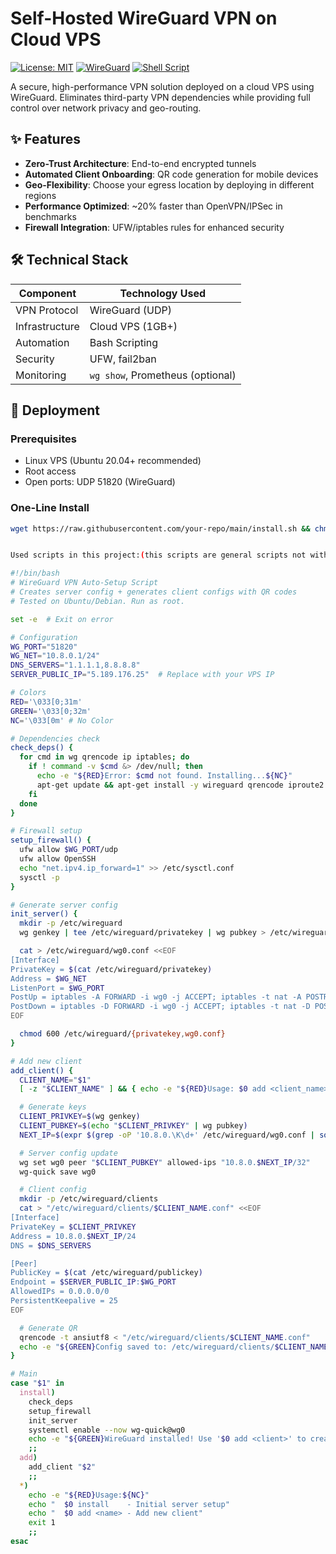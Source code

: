 # Self-Hosted WireGuard VPN on Cloud VPS

[![License: MIT](https://img.shields.io/badge/License-MIT-blue.svg)](LICENSE)
[![WireGuard](https://img.shields.io/badge/Protocol-WireGuard-%238817F2)](https://www.wireguard.com/)
[![Shell Script](https://img.shields.io/badge/Shell-Bash-%23121011)](https://www.gnu.org/software/bash/)

A secure, high-performance VPN solution deployed on a cloud VPS using WireGuard. Eliminates third-party VPN dependencies while providing full control over network privacy and geo-routing.

## ✨ Features

- **Zero-Trust Architecture**: End-to-end encrypted tunnels
- **Automated Client Onboarding**: QR code generation for mobile devices
- **Geo-Flexibility**: Choose your egress location by deploying in different regions
- **Performance Optimized**: ~20% faster than OpenVPN/IPSec in benchmarks
- **Firewall Integration**: UFW/iptables rules for enhanced security

## 🛠️ Technical Stack

| Component       | Technology Used |
|----------------|----------------|
| VPN Protocol   | WireGuard (UDP) |
| Infrastructure | Cloud VPS (1GB+) |
| Automation     | Bash Scripting |
| Security       | UFW, fail2ban |
| Monitoring     | `wg show`, Prometheus (optional) |

## 🚀 Deployment

### Prerequisites
- Linux VPS (Ubuntu 20.04+ recommended)
- Root access
- Open ports: UDP 51820 (WireGuard)

### One-Line Install
```bash
wget https://raw.githubusercontent.com/your-repo/main/install.sh && chmod +x install.sh && sudo ./install.sh


Used scripts in this project:(this scripts are general scripts not with real data for security perpose)

#!/bin/bash
# WireGuard VPN Auto-Setup Script
# Creates server config + generates client configs with QR codes
# Tested on Ubuntu/Debian. Run as root.

set -e  # Exit on error

# Configuration
WG_PORT="51820"
WG_NET="10.8.0.1/24"
DNS_SERVERS="1.1.1.1,8.8.8.8"
SERVER_PUBLIC_IP="5.189.176.25"  # Replace with your VPS IP

# Colors
RED='\033[0;31m'
GREEN='\033[0;32m'
NC='\033[0m' # No Color

# Dependencies check
check_deps() {
  for cmd in wg qrencode ip iptables; do
    if ! command -v $cmd &> /dev/null; then
      echo -e "${RED}Error: $cmd not found. Installing...${NC}"
      apt-get update && apt-get install -y wireguard qrencode iproute2 iptables
    fi
  done
}

# Firewall setup
setup_firewall() {
  ufw allow $WG_PORT/udp
  ufw allow OpenSSH
  echo "net.ipv4.ip_forward=1" >> /etc/sysctl.conf
  sysctl -p
}

# Generate server config
init_server() {
  mkdir -p /etc/wireguard
  wg genkey | tee /etc/wireguard/privatekey | wg pubkey > /etc/wireguard/publickey

  cat > /etc/wireguard/wg0.conf <<EOF
[Interface]
PrivateKey = $(cat /etc/wireguard/privatekey)
Address = $WG_NET
ListenPort = $WG_PORT
PostUp = iptables -A FORWARD -i wg0 -j ACCEPT; iptables -t nat -A POSTROUTING -o eth0 -j MASQUERADE
PostDown = iptables -D FORWARD -i wg0 -j ACCEPT; iptables -t nat -D POSTROUTING -o eth0 -j MASQUERADE
EOF

  chmod 600 /etc/wireguard/{privatekey,wg0.conf}
}

# Add new client
add_client() {
  CLIENT_NAME="$1"
  [ -z "$CLIENT_NAME" ] && { echo -e "${RED}Usage: $0 add <client_name>${NC}"; exit 1; }

  # Generate keys
  CLIENT_PRIVKEY=$(wg genkey)
  CLIENT_PUBKEY=$(echo "$CLIENT_PRIVKEY" | wg pubkey)
  NEXT_IP=$(expr $(grep -oP '10.8.0.\K\d+' /etc/wireguard/wg0.conf | sort -n | tail -1) + 1 2>/dev/null || echo 2)

  # Server config update
  wg set wg0 peer "$CLIENT_PUBKEY" allowed-ips "10.8.0.$NEXT_IP/32"
  wg-quick save wg0

  # Client config
  mkdir -p /etc/wireguard/clients
  cat > "/etc/wireguard/clients/$CLIENT_NAME.conf" <<EOF
[Interface]
PrivateKey = $CLIENT_PRIVKEY
Address = 10.8.0.$NEXT_IP/24
DNS = $DNS_SERVERS

[Peer]
PublicKey = $(cat /etc/wireguard/publickey)
Endpoint = $SERVER_PUBLIC_IP:$WG_PORT
AllowedIPs = 0.0.0.0/0
PersistentKeepalive = 25
EOF

  # Generate QR
  qrencode -t ansiutf8 < "/etc/wireguard/clients/$CLIENT_NAME.conf"
  echo -e "${GREEN}Config saved to: /etc/wireguard/clients/$CLIENT_NAME.conf${NC}"
}

# Main
case "$1" in
  install)
    check_deps
    setup_firewall
    init_server
    systemctl enable --now wg-quick@wg0
    echo -e "${GREEN}WireGuard installed! Use '$0 add <client>' to create clients${NC}"
    ;;
  add)
    add_client "$2"
    ;;
  *)
    echo -e "${RED}Usage:${NC}"
    echo "  $0 install    - Initial server setup"
    echo "  $0 add <name> - Add new client"
    exit 1
    ;;
esac
